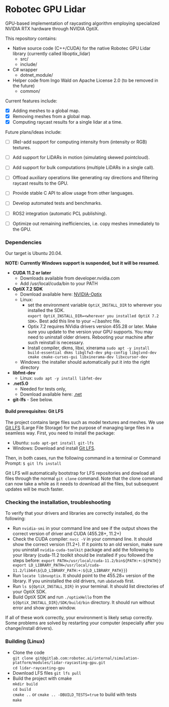 # Robotec GPU Lidar

GPU-based implementation of raycasting algorithm employing specialized NVIDIA RTX hardware through  NVIDIA OptiX.

This repository contains:
- Native source code (C++/CUDA) for the native Robotec GPU Lidar library (currently called liboptix_lidar)
  - src/
  - include/
- C# wrapper
  - dotnet_module/
- Helper code from Ingo Wald on Apache License 2.0 (to be removed in the future)
  - common/

Current features include:
- [x] Adding meshes to a global map.
- [x] Removing meshes from a global map.
- [x] Computing raycast results for a single lidar at a time.

Future plans/ideas include:
- [ ] (Re)-add support for computing intensity from (intensity or RGB) textures.
- [ ] Add support for LiDARs in motion (simulating skewed pointcloud).
- [ ] Add support for bulk computations (multiple LiDARs in a single call).
- [ ] Offload auxiliary operations like generating ray directions and filtering raycast results to the GPU.
- [ ] Provide stable C API to allow usage from other languages.
- [ ] Develop automated tests and benchmarks.
- [ ] ROS2 integration (automatic PCL publishing).
- [ ] Optimize out remaining inefficiencies, i.e. copy meshes immediately to the GPU.


### Dependencies
Our target is Ubuntu 20.04.

**NOTE: Currently Windows support is suspended, but it will be resumed.**

* **CUDA 11.2 or later**
    * Downloads available from developer.nvidia.com
    * Add /usr/local/cuda/bin to your PATH
* **OptiX 7.2 SDK**
    * Download available here: [NVIDIA-Optix](http://developer.nvidia.com/optix)
    * Linux: 
        * set the environment variable `OptiX_INSTALL_DIR` to wherever you installed the SDK.  
        `export OptiX_INSTALL_DIR=<wherever you installed OptiX 7.2 SDK>`. Best add this line to your ~/.bashrc file.
        * Optix 7.2 requires NVidia drivers version 455.28 or later. Make sure you update to the version your GPU supports. You may need to uninstall older drivers. Rebooting your machine after such reinstall is necessary.
        * Install compiler, dkms, libxi, xinerama
        `sudo apt -y install build-essential dkms libglfw3-dev pkg-config libglvnd-dev cmake cmake-curses-gui libxinerama-dev libxcursor-dev`
    * Windows: the installer should automatically put it into the right directory
* **libfmt-dev**
  * Linux: `sudo apt -y install libfmt-dev`
* **.net5.0**
  * Needed for tests only,
  * Download available here: [.net](https://dotnet.microsoft.com/download/dotnet/)
* **git-lfs** - See below.

#### Build prerequisites: Git LFS

The project contains large files such as model textures and meshes. We use [Git LFS](https://git-lfs.github.com/) (Large File Storage) for the purpose of managing large files in a seamless way. 
First, you need to install the package:
*  Ubuntu: `sudo apt-get install git-lfs`
*  Windows: Download and install [Git LFS](https://git-lfs.github.com/).

Then, in both cases, run the following command in a terminal or Command Prompt: `$ git lfs install`

Git LFS will automatically bootstrap for LFS repositories and dowload all files through the normal `git clone` command. Note that the clone command can now take a while as it needs
to download all the files, but subsequent updates will be much faster.

### Checking the installation, troubleshooting

To verify that your drivers and libraries are correctly installed, do the following:
*  Run `nvidia-smi` in your command line and see if the output shows the correct version of driver and CUDA (455.28+, 11.2+)
*  Check the CUDA compiler: `nvcc -V` in your command line. It should show the correct version (11.2+). If it points to an old version, make sure you uninstall `nvidia-cuda-toolkit` package and add the following to your library (cuda-11.2 toolkit should be installed if you followed the steps before: `export PATH=/usr/local/cuda-11.2/bin${PATH:+:${PATH}}
export LD_LIBRARY_PATH=/usr/local/cuda-11.2/lib64\${LD_LIBRARY_PATH:+:${LD_LIBRARY_PATH}}`)
*  Run `locate libnvoptix`. It should point to the 455.28+ version of the library. If you uninstalled the old drivers, run `ubdatedb` first.
*  Run `ls ${OptiX_INSTALL_DIR}` in your terminal. It should list directories of your OptiX SDK.
*  Build OptiX SDK and run `./optixHello` from the `${OptiX_INSTALL_DIR}/SDK/build/bin` directory. It should run without error and show green window.

If all of these work correctly, your environment is likely setup correctly. Some problems are solved by restarting your computer (especially after you change/install drivers).

### Building (Linux)
* Clone the code  
    `git clone git@gitlab.com:robotec.ai/internal/simulation-platform/modules/lidar-raycasting-gpu.git`  
    `cd lidar-raycasting-gpu`  
* Download LFS files
    `git lfs pull`
* Build the project with cmake  
    `mkdir build`  
    `cd build`   
    `cmake ..` or `cmake .. -DBUILD_TESTS=true` to build with tests     
    `make`

[comment]: <> (## Running tests)

[comment]: <> (* Make sure you have tests built:   )

[comment]: <> (    `cmake .. -DBUILD_TESTS=true`   )

[comment]: <> (* To run all tests:   )

[comment]: <> (    `make test`    )

[comment]: <> (    or   )

[comment]: <> (    `ctest --output-on-failure` to see more verbose output on failure.)

[comment]: <> (* For a certain test:   )

[comment]: <> (    `ctest -R <TEST_NAME> --verbose`)

[comment]: <> (### Building &#40;Windows&#41;)

[comment]: <> (* **Using Visual Studio &#40;recommended&#41;**)

[comment]: <> (    * Install Required Packages)

[comment]: <> (        * see above: CUDA 11.2, OptiX 7.2 SDK, latest driver, and cmake)

[comment]: <> (    * download or clone the source repository)

[comment]: <> (    *  In Visual Studio choose 'File > Open > CMake' to open CMakeLists.txt file)

[comment]: <> (        *  More details: [Microsoft CMake]&#40;https://docs.microsoft.com/en-us/cpp/build/cmake-projects-in-visual-studio?view=vs-2019&#41;)

[comment]: <> (* **Using CMake GUI**)

[comment]: <> (    * Install Required Packages)

[comment]: <> (        * see above: CUDA 11.2, OptiX 7.2 SDK, latest driver, and cmake)

[comment]: <> (    * download or clone the source repository)

[comment]: <> (    * Open CMake GUI from your start menu)

[comment]: <> (     * point "source directory" to the downloaded source directory)

[comment]: <> (     * point "build directory" to /build &#40;agree to create this directory when prompted&#41;)

[comment]: <> (     * click 'configure', then specify the generator as Visual Studio 2017 or 2019, and the Optional platform as x64. If CUDA, SDK, and compiler are all properly installed this should enable the 'generate' button. If not, make sure all dependencies are properly installed, "clear cache", and re-configure.)

[comment]: <> (     * click 'generate' &#40;this creates a Visual Studio project and solutions&#41;)

[comment]: <> (     * click 'open project' &#40;this should open the project in Visual Studio&#41;)

